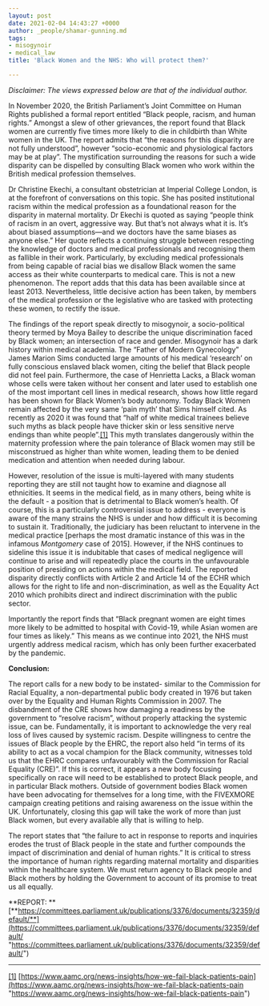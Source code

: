 ```yaml
---
layout: post
date: 2021-02-04 14:43:27 +0000
author: _people/shamar-gunning.md
tags:
- misogynoir
- medical_law
title: 'Black Women and the NHS: Who will protect them?'

---
```

_Disclaimer: The views expressed below are that of the individual author._

In November 2020, the British Parliament’s Joint Committee on Human Rights published a formal report entitled “Black people, racism, and human rights.” Amongst a slew of other grievances, the report found that Black women are currently five times more likely to die in childbirth than White women in the UK. The report admits that “the reasons for this disparity are not fully understood”, however “socio-economic and physiological factors may be at play”. The mystification surrounding the reasons for such a wide disparity can be dispelled by consulting Black women who work within the British medical profession themselves.

Dr Christine Ekechi, a consultant obstetrician at Imperial College London, is at the forefront of conversations on this topic. She has posited institutional racism within the medical profession as a foundational reason for the disparity in maternal mortality. Dr Ekechi is quoted as saying “people think of racism in an overt, aggressive way. But that’s not always what it is. It’s about biased assumptions—and we doctors have the same biases as anyone else.” Her quote reflects a continuing struggle between respecting the knowledge of doctors and medical professionals and recognising them as fallible in their work. Particularly, by excluding medical professionals from being capable of racial bias we disallow Black women the same access as their white counterparts to medical care. This is not a new phenomenon. The report adds that this data has been available since at least 2013. Nevertheless, little decisive action has been taken, by members of the medical profession or the legislative who are tasked with protecting these women, to rectify the issue.

The findings of the report speak directly to misogynoir, a socio-political theory termed by Moya Bailey to describe the unique discrimination faced by Black women; an intersection of race and gender. Misogynoir has a dark history within medical academia. The “Father of Modern Gynecology” James Marion Sims conducted large amounts of his medical ‘research’ on fully conscious enslaved black women, citing the belief that Black people did not feel pain. Furthermore, the case of Henrietta Lacks, a Black woman whose cells were taken without her consent and later used to establish one of the most important cell lines in medical research, shows how little regard has been shown for Black Women’s body autonomy. Today Black Women remain affected by the very same ‘pain myth’ that Sims himself cited. As recently as 2020 it was found that “half of white medical trainees believe such myths as black people have thicker skin or less sensitive nerve endings than white people”.[\[1\]](https://d.docs.live.net/6fc9b4c14797589a/Documents/the%20tipping%20scales/Misogynoir%20Tipping%20Scales%20article%20SHAMAR.docx#_ftn1) This myth translates dangerously within the maternity profession where the pain tolerance of Black women may still be misconstrued as higher than white women, leading them to be denied medication and attention when needed during labour.

However, resolution of the issue is multi-layered with many students reporting they are still not taught how to examine and diagnose all ethnicities. It seems in the medical field, as in many others, being white is the default - a position that is detrimental to Black women’s health. Of course, this is a particularly controversial issue to address - everyone is aware of the many strains the NHS is under and how difficult it is becoming to sustain it. Traditionally, the judiciary has been reluctant to intervene in the medical practice \[perhaps the most dramatic instance of this was in the infamous _Montgomery_ case of 2015\]. However, if the NHS continues to sideline this issue it is indubitable that cases of medical negligence will continue to arise and will repeatedly place the courts in the unfavourable position of presiding on actions within the medical field. The reported disparity directly conflicts with Article 2 and Article 14 of the ECHR which allows for the right to life and non-discrimination, as well as the Equality Act 2010 which prohibits direct and indirect discrimination with the public sector.

Importantly the report finds that “Black pregnant women are eight times more likely to be admitted to hospital with Covid-19, while Asian women are four times as likely.” This means as we continue into 2021, the NHS must urgently address medical racism, which has only been further exacerbated by the pandemic.

**Conclusion:**

The report calls for a new body to be instated- similar to the Commission for Racial Equality, a non-departmental public body created in 1976 but taken over by the Equality and Human Rights Commission in 2007. The disbandment of the CRE shows how damaging a readiness by the government to “resolve racism”, without properly attacking the systemic issue, can be. Fundamentally, it is important to acknowledge the very real loss of lives caused by systemic racism. Despite willingness to centre the issues of Black people by the EHRC, the report also held “in terms of its ability to act as a vocal champion for the Black community, witnesses told us that the EHRC compares unfavourably with the Commission for Racial Equality (CRE)”. If this is correct, it appears a new body focusing specifically on race will need to be established to protect Black people, and in particular Black mothers. Outside of government bodies Black women have been advocating for themselves for a long time, with the FIVEXMORE campaign creating petitions and raising awareness on the issue within the UK. Unfortunately, closing this gap will take the work of more than just Black women, but every available ally that is willing to help.

The report states that “the failure to act in response to reports and inquiries erodes the trust of Black people in the state and further compounds the impact of discrimination and denial of human rights.” It is critical to stress the importance of human rights regarding maternal mortality and disparities within the healthcare system. We must return agency to Black people and Black mothers by holding the Government to account of its promise to treat us all equally.

\**REPORT: **[**https://committees.parliament.uk/publications/3376/documents/32359/default/**](https://committees.parliament.uk/publications/3376/documents/32359/default/ "https://committees.parliament.uk/publications/3376/documents/32359/default/")

***

[\[1\]](https://d.docs.live.net/6fc9b4c14797589a/Documents/the%20tipping%20scales/Misogynoir%20Tipping%20Scales%20article%20SHAMAR.docx#_ftnref1) [https://www.aamc.org/news-insights/how-we-fail-black-patients-pain](https://www.aamc.org/news-insights/how-we-fail-black-patients-pain "https://www.aamc.org/news-insights/how-we-fail-black-patients-pain")